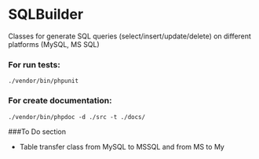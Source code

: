 # SQLBuilder
Classes for generate SQL queries (select/insert/update/delete) on different platforms (MySQL, MS SQL)

### For run tests:
`./vendor/bin/phpunit`

### For create documentation:
`./vendor/bin/phpdoc -d ./src -t ./docs/`

###To Do section
* Table transfer class from MySQL to MSSQL and from MS to My
